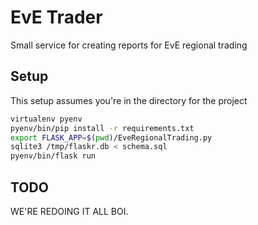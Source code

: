 EvE Trader
=========
Small service for creating reports for EvE regional trading


Setup
-----

This setup assumes you're in the directory for the project
```bash
virtualenv pyenv
pyenv/bin/pip install -r requirements.txt
export FLASK_APP=$(pwd)/EveRegionalTrading.py
sqlite3 /tmp/flaskr.db < schema.sql
pyenv/bin/flask run
```


TODO
----
WE'RE REDOING IT ALL BOI.


